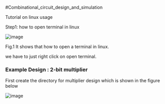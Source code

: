 #Combinational_circuit_design_and_simulation

Tutorial on linux usage


Step1: how to open terminal in linux

![image](https://user-images.githubusercontent.com/92289264/147219491-fc31d1d1-2036-4bf6-8cf7-9f8ea05f1ba3.png)

Fig.1 It shows that how to open a terminal in linux.

we have to just right click on open terminal.  

<h3>Example Design : 2-bit multiplier </h3>

First create the directory for multiplier design which is shown in the figure below

![image](https://user-images.githubusercontent.com/92289264/147221983-a7ed556d-4382-4d7a-a1fb-7b4cbd44ffb0.png)
